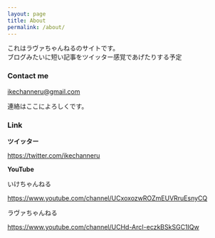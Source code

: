 ```yaml
---
layout: page
title: About
permalink: /about/
---
```


これはラヴァちゃんねるのサイトです。  
ブログみたいに短い記事をツイッター感覚であげたりする予定

### Contact me

[ikechanneru@gmail.com](mailto:ikechanneru@gmail.com)

連絡はここによろしくです。

### Link

**ツイッター**

https://twitter.com/ikechanneru

**YouTube**

いけちゃんねる

https://www.youtube.com/channel/UCxoxozwROZmEUVRruEsnyCQ

ラヴァちゃんねる

https://www.youtube.com/channel/UCHd-ArcI-eczkBSkSGC1IQw
